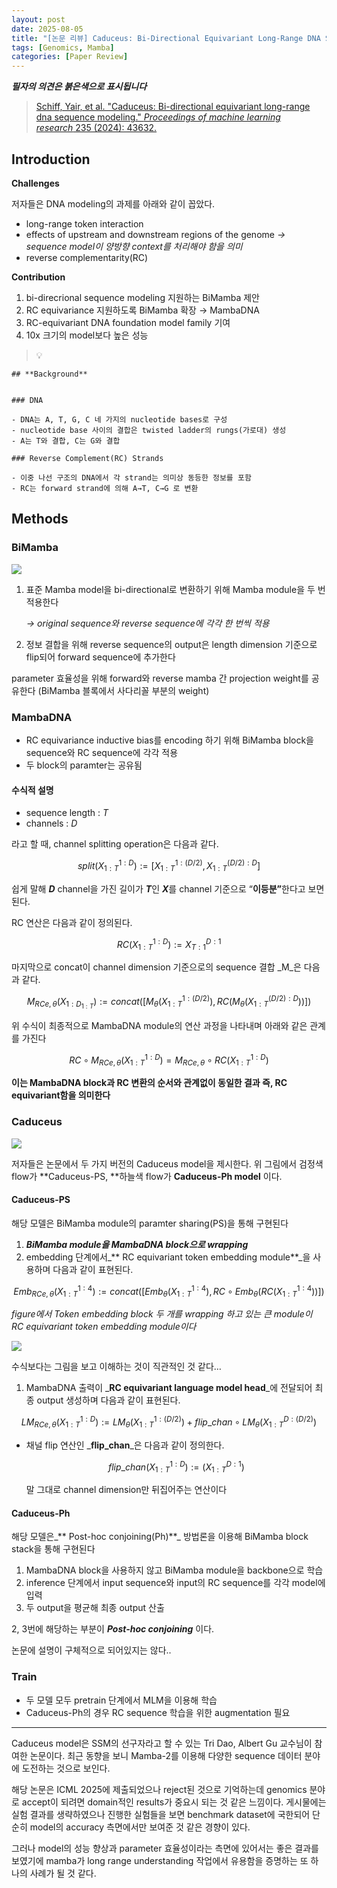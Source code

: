 ```yaml
---
layout: post
date: 2025-08-05
title: "[논문 리뷰] Caduceus: Bi-Directional Equivariant Long-Range DNA Sequence Modeling"
tags: [Genomics, Mamba]
categories: [Paper Review]
---
```


<span class="notion-red">_**필자의 의견은 붉은색으로 표시됩니다**_</span>


> [Schiff, Yair, et al. "Caduceus: Bi-directional equivariant long-range dna sequence modeling." ](https://pmc.ncbi.nlm.nih.gov/articles/PMC12189541/)[_Proceedings of machine learning research_](https://pmc.ncbi.nlm.nih.gov/articles/PMC12189541/)[ 235 (2024): 43632.](https://pmc.ncbi.nlm.nih.gov/articles/PMC12189541/)



## Introduction


**Challenges**


저자들은 DNA modeling의 과제를 아래와 같이 꼽았다.

- long-range token interaction
- effects of upstream and downstream regions of the genome 
_→ sequence model이 양방향 context를 처리해야 함을 의미_
- reverse complementarity(RC)

**Contribution**

1. bi-direcrional sequence modeling 지원하는 BiMamba 제안
1. RC equivariance 지원하도록 BiMamba 확장 → MambaDNA
1. RC-equivariant DNA foundation model family 기여
1. 10x 크기의 model보다 높은 성능

> 💡 


	## **Background**


	### DNA

	- DNA는 A, T, G, C 네 가지의 nucleotide bases로 구성
	- nucleotide base 사이의 결합은 twisted ladder의 rungs(가로대) 생성
	- A는 T와 결합, C는 G와 결합

	### Reverse Complement(RC) Strands

	- 이중 나선 구조의 DNA에서 각 strand는 의미상 동등한 정보를 포함
	- RC는 forward strand에 의해 A→T, C→G 로 변환


## Methods



### BiMamba


![](https://prod-files-secure.s3.us-west-2.amazonaws.com/542b861c-36a8-4051-84e5-8804b6728dba/2c247d59-7815-4980-99f0-8f0d21f445a7/image.png?X-Amz-Algorithm=AWS4-HMAC-SHA256&X-Amz-Content-Sha256=UNSIGNED-PAYLOAD&X-Amz-Credential=ASIAZI2LB466WCLC27Y3%2F20250817%2Fus-west-2%2Fs3%2Faws4_request&X-Amz-Date=20250817T140050Z&X-Amz-Expires=3600&X-Amz-Security-Token=IQoJb3JpZ2luX2VjEEIaCXVzLXdlc3QtMiJGMEQCIE43x38ORItgjLLToB7C7aKUpcLMd1zZ8Nm8AVybt%2BJ5AiBqqOjb15wRsz5iJya%2BTmmQnXV5I2icj2J8XxlIqQf2QiqIBAiK%2F%2F%2F%2F%2F%2F%2F%2F%2F%2F8BEAAaDDYzNzQyMzE4MzgwNSIMBjGGen%2BrbrUUxsaNKtwDWLKBzQDzB4qVhsG%2BIBHJC0McZwUXUBVMLSR91etGtuq1NKgbQG%2FFnU3raUEze1BEubAP5bG7AJdxH9n2Eg0crk4Ero1r4aGbgNu0gh8%2FvByB7rKhCU4eThBCWRW9a2wbRHUD7khpMVdeG3c0U9Pss1erz0UE4TUFadIq%2BStiWUf4liOavrgQ2C3R5tb%2FrMWZIhpFvJ8mTkXStgpEQRtlbbHHmUrNZpxY7drd5PPo81%2Bz1HOacIzqJHA7LcyRcTtVRFATeU6%2BmyGbHQ0vSIi51axfWXljfm%2FetgQEnjxJ5IVjPBb%2FV02equnjcVtrXklb5zbeZ2Ahb4KuVARBVj%2BVZkxM9KZMCn90HLN91ftnsCn0bo0z%2FO6xV2%2BPwnSeNi3%2BuvwHPEGqITZjQgVe9pB5XlObhvqvyHF%2Biorox6Jz3wX4hsZKmiMUmrgG6OFUug50q8YKG4XspWcQJylt4WAwLGfqrO9l%2FYTtoz7Ee3Hpo92gP%2BG%2BYl5zgLkT%2BgaT9W3MlULMiLkhg3jJkefAr1PqonycpelsSBXn48nVYMPgXbUDjS9eX9Vyp5s3BnR3IUw%2BEcfY8wI5%2Flb0oAprR2WMpqlhpxVIXaOTyCowbsgySsbHt2tjMqOf7n3rW6swy7yGxQY6pgEXAMkA9IyP%2BKjMmsavyWwlg4mmS1uTIsyVYxAbxYK7JMwN%2BfqNGtrCybPOcz65lOXINj3aJqlf7OzvM5EN7ir6WsBY6OLpguxMzwx8vxN4TDcxaQbkB9BLZ3AJLQlyFdnugpBJHaTp%2BnLW7i27dovNeW2l8JqLnywev4OjgawVcRr4ZYbYwiohLk3AFshRtjasb3CFLULFmejnqpeKGgm5sfh83OVF&X-Amz-Signature=c2a50e86f1ba018977eb724072340961cf860dea124c14481ccfdd380e22360b&X-Amz-SignedHeaders=host&x-amz-checksum-mode=ENABLED&x-id=GetObject)

1. 표준 Mamba model을 bi-directional로 변환하기 위해 Mamba module을 두 번 적용한다

	_→ original sequence와 reverse sequence에 각각 한 번씩 적용_

1. 정보 결합을 위해 reverse sequence의 output은 length dimension 기준으로 flip되어 forward sequence에 추가한다

parameter 효율성을 위해 forward와 reverse mamba 간 projection weight를 공유한다 (BiMamba 블록에서 사다리꼴 부분의 weight)



### MambaDNA

- RC equivariance inductive bias를 encoding 하기 위해 BiMamba block을 sequence와 RC sequence에 각각 적용
- 두 block의 paramter는 공유됨


#### 수식적 설명

- sequence length : _T_
- channels : _D_

라고 할 때,  channel splitting operation은 다음과 같다.


$$
split(X^{1:D}_{1:T}):=[X^{1:(D/2)}_{1:T},X^{(D/2):D}_{1:T}]
$$


<span class="notion-red">쉽게 말해 </span><span class="notion-red">_**D**_</span><span class="notion-red"> channel을 가진 길이가 </span><span class="notion-red">_**T**_</span><span class="notion-red">인 </span><span class="notion-red">_**X**_</span><span class="notion-red">를 channel 기준으로 “</span><span class="notion-red">**이등분”**</span><span class="notion-red">한다고 보면 된다.</span>


RC 연산은 다음과 같이 정의된다.


$$
RC(X^{1:D}_{1:T}):=X^{D:1}_{T:1}
$$


마지막으로 concat이 channel dimension 기준으로의 sequence 결합 _M_은 다음과 같다.


$$
M_{RCe,\theta}(X_{1:D_{1:T}}):=concat([M_{\theta}(X^{1:(D/2)}_{1:T}),RC(M_{\theta}(X^{(D/2):D}_{1:T}))])
$$


위 수식이 최종적으로 MambaDNA module의 연산 과정을 나타내며 아래와 같은 관계를 가진다


$$
RC\circ M_{RCe,\theta}(X^{1:D}_{1:T}) = M_{RCe,\theta} \circ RC(X^{1:D}_{1:T})
$$


**이는 MambaDNA block과 RC 변환의 순서와 관계없이 동일한 결과 즉, RC equivariant함을 의미한다**



### Caduceus


![](https://prod-files-secure.s3.us-west-2.amazonaws.com/542b861c-36a8-4051-84e5-8804b6728dba/f94a60d7-8145-473b-aef9-7c68d3ec604a/image.png?X-Amz-Algorithm=AWS4-HMAC-SHA256&X-Amz-Content-Sha256=UNSIGNED-PAYLOAD&X-Amz-Credential=ASIAZI2LB466WCLC27Y3%2F20250817%2Fus-west-2%2Fs3%2Faws4_request&X-Amz-Date=20250817T140050Z&X-Amz-Expires=3600&X-Amz-Security-Token=IQoJb3JpZ2luX2VjEEIaCXVzLXdlc3QtMiJGMEQCIE43x38ORItgjLLToB7C7aKUpcLMd1zZ8Nm8AVybt%2BJ5AiBqqOjb15wRsz5iJya%2BTmmQnXV5I2icj2J8XxlIqQf2QiqIBAiK%2F%2F%2F%2F%2F%2F%2F%2F%2F%2F8BEAAaDDYzNzQyMzE4MzgwNSIMBjGGen%2BrbrUUxsaNKtwDWLKBzQDzB4qVhsG%2BIBHJC0McZwUXUBVMLSR91etGtuq1NKgbQG%2FFnU3raUEze1BEubAP5bG7AJdxH9n2Eg0crk4Ero1r4aGbgNu0gh8%2FvByB7rKhCU4eThBCWRW9a2wbRHUD7khpMVdeG3c0U9Pss1erz0UE4TUFadIq%2BStiWUf4liOavrgQ2C3R5tb%2FrMWZIhpFvJ8mTkXStgpEQRtlbbHHmUrNZpxY7drd5PPo81%2Bz1HOacIzqJHA7LcyRcTtVRFATeU6%2BmyGbHQ0vSIi51axfWXljfm%2FetgQEnjxJ5IVjPBb%2FV02equnjcVtrXklb5zbeZ2Ahb4KuVARBVj%2BVZkxM9KZMCn90HLN91ftnsCn0bo0z%2FO6xV2%2BPwnSeNi3%2BuvwHPEGqITZjQgVe9pB5XlObhvqvyHF%2Biorox6Jz3wX4hsZKmiMUmrgG6OFUug50q8YKG4XspWcQJylt4WAwLGfqrO9l%2FYTtoz7Ee3Hpo92gP%2BG%2BYl5zgLkT%2BgaT9W3MlULMiLkhg3jJkefAr1PqonycpelsSBXn48nVYMPgXbUDjS9eX9Vyp5s3BnR3IUw%2BEcfY8wI5%2Flb0oAprR2WMpqlhpxVIXaOTyCowbsgySsbHt2tjMqOf7n3rW6swy7yGxQY6pgEXAMkA9IyP%2BKjMmsavyWwlg4mmS1uTIsyVYxAbxYK7JMwN%2BfqNGtrCybPOcz65lOXINj3aJqlf7OzvM5EN7ir6WsBY6OLpguxMzwx8vxN4TDcxaQbkB9BLZ3AJLQlyFdnugpBJHaTp%2BnLW7i27dovNeW2l8JqLnywev4OjgawVcRr4ZYbYwiohLk3AFshRtjasb3CFLULFmejnqpeKGgm5sfh83OVF&X-Amz-Signature=85d2fd3df671c8ce97b38aa3d5e23b32c7ebc064d532c3529e0863367afe2f9b&X-Amz-SignedHeaders=host&x-amz-checksum-mode=ENABLED&x-id=GetObject)


저자들은 논문에서 두 가지 버전의 Caduceus model을 제시한다. 위 그림에서 검정색 flow가 **Caduceus-PS, **하늘색 flow가 **Caduceus-Ph model** 이다.



#### Caduceus-PS


해당 모델은 BiMamba module의 paramter sharing(PS)을 통해 구현된다

1. _**BiMamba module을 MambaDNA block으로 wrapping**_
1. embedding 단계에서_** RC equivariant token embedding module**_을 사용하며 다음과 같이 표현된다.

$$
Emb_{RCe,\theta}(X^{1:4}_{1:T}):=concat([Emb_{\theta}(X^{1:4}_{1:T}),RC \circ Emb_{\theta}(RC(X^{1:4}_{1:T}))])
$$


_figure에서 Token embedding block 두 개를 wrapping 하고 있는 큰 module이 RC equivariant token embedding module이다_


![](https://prod-files-secure.s3.us-west-2.amazonaws.com/542b861c-36a8-4051-84e5-8804b6728dba/b175e4da-71eb-4e91-8c23-a06dabe673c9/image.png?X-Amz-Algorithm=AWS4-HMAC-SHA256&X-Amz-Content-Sha256=UNSIGNED-PAYLOAD&X-Amz-Credential=ASIAZI2LB466WCLC27Y3%2F20250817%2Fus-west-2%2Fs3%2Faws4_request&X-Amz-Date=20250817T140050Z&X-Amz-Expires=3600&X-Amz-Security-Token=IQoJb3JpZ2luX2VjEEIaCXVzLXdlc3QtMiJGMEQCIE43x38ORItgjLLToB7C7aKUpcLMd1zZ8Nm8AVybt%2BJ5AiBqqOjb15wRsz5iJya%2BTmmQnXV5I2icj2J8XxlIqQf2QiqIBAiK%2F%2F%2F%2F%2F%2F%2F%2F%2F%2F8BEAAaDDYzNzQyMzE4MzgwNSIMBjGGen%2BrbrUUxsaNKtwDWLKBzQDzB4qVhsG%2BIBHJC0McZwUXUBVMLSR91etGtuq1NKgbQG%2FFnU3raUEze1BEubAP5bG7AJdxH9n2Eg0crk4Ero1r4aGbgNu0gh8%2FvByB7rKhCU4eThBCWRW9a2wbRHUD7khpMVdeG3c0U9Pss1erz0UE4TUFadIq%2BStiWUf4liOavrgQ2C3R5tb%2FrMWZIhpFvJ8mTkXStgpEQRtlbbHHmUrNZpxY7drd5PPo81%2Bz1HOacIzqJHA7LcyRcTtVRFATeU6%2BmyGbHQ0vSIi51axfWXljfm%2FetgQEnjxJ5IVjPBb%2FV02equnjcVtrXklb5zbeZ2Ahb4KuVARBVj%2BVZkxM9KZMCn90HLN91ftnsCn0bo0z%2FO6xV2%2BPwnSeNi3%2BuvwHPEGqITZjQgVe9pB5XlObhvqvyHF%2Biorox6Jz3wX4hsZKmiMUmrgG6OFUug50q8YKG4XspWcQJylt4WAwLGfqrO9l%2FYTtoz7Ee3Hpo92gP%2BG%2BYl5zgLkT%2BgaT9W3MlULMiLkhg3jJkefAr1PqonycpelsSBXn48nVYMPgXbUDjS9eX9Vyp5s3BnR3IUw%2BEcfY8wI5%2Flb0oAprR2WMpqlhpxVIXaOTyCowbsgySsbHt2tjMqOf7n3rW6swy7yGxQY6pgEXAMkA9IyP%2BKjMmsavyWwlg4mmS1uTIsyVYxAbxYK7JMwN%2BfqNGtrCybPOcz65lOXINj3aJqlf7OzvM5EN7ir6WsBY6OLpguxMzwx8vxN4TDcxaQbkB9BLZ3AJLQlyFdnugpBJHaTp%2BnLW7i27dovNeW2l8JqLnywev4OjgawVcRr4ZYbYwiohLk3AFshRtjasb3CFLULFmejnqpeKGgm5sfh83OVF&X-Amz-Signature=3e7bbce566c9d4afe8c9b24370b18f291712bf48cb34da5a0143cbcabd7b82e6&X-Amz-SignedHeaders=host&x-amz-checksum-mode=ENABLED&x-id=GetObject)


<span class="notion-red">수식보다는 그림을 보고 이해하는 것이 직관적인 것 같다…</span>

1. MambaDNA 출력이 _**RC equivariant language model head**_에 전달되어 최종 output 생성하며 다음과 같이 표현된다.

$$
LM_{RCe,\theta}(X^{1:D}_{1:T}):= LM_{\theta}(X^{1:(D/2)}_{1:T})+flip\_chan\circ LM_{\theta}(X^{D:(D/2)}_{1:T})
$$

- 채널 flip 연산인 _**flip\_chan**_은 다음과 같이 정의한다.

	$$
	flip\_chan(X^{1:D}_{1:T}):=(X^{D:1}_{1:T})
	$$


	말 그대로 channel dimension만 뒤집어주는 연산이다



#### Caduceus-Ph


해당 모델은_** Post-hoc conjoining(Ph)**_ 방법론을 이용해 BiMamba block stack을 통해 구현된다

1. MambaDNA block을 사용하지 않고 BiMamba module을 backbone으로 학습
1. inference 단계에서 input sequence와 input의 RC sequence를 각각 model에 입력
1. 두 output을 평균해 최종 output 산출

2, 3번에 해당하는 부분이 _**Post-hoc conjoining**_ 이다.


<span class="notion-red">논문에 설명이 구체적으로 되어있지는 않다..</span>



### Train

- 두 모델 모두 pretrain 단계에서 MLM을 이용해 학습
- Caduceus-Ph의 경우 RC sequence 학습을 위한 augmentation 필요

---


<span class="notion-red">Caduceus model은 SSM의 선구자라고 할 수 있는 Tri Dao, Albert Gu 교수님이 참여한 논문이다. 최근 동향을 보니 Mamba-2를 이용해 다양한 sequence 데이터 분야에 도전하는 것으로 보인다.</span>


<span class="notion-red">해당 논문은 ICML 2025에 제출되었으나 reject된 것으로 기억하는데 genomics 분야로 accept이 되려면 domain적인 results가 중요시 되는 것 같은 느낌이다. 게시물에는 실험 결과를 생략하였으나 진행한 실험들을 보면 benchmark dataset에 국한되어 단순히 model의 accuracy 측면에서만 보여준 것 같은 경향이 있다.</span>


<span class="notion-red">그러나 model의 성능 향상과 parameter 효율성이라는 측면에 있어서는 좋은 결과를 보였기에 mamba가 long range understanding 작업에서 유용함을 증명하는 또 하나의 사례가 될 것 같다.</span>

